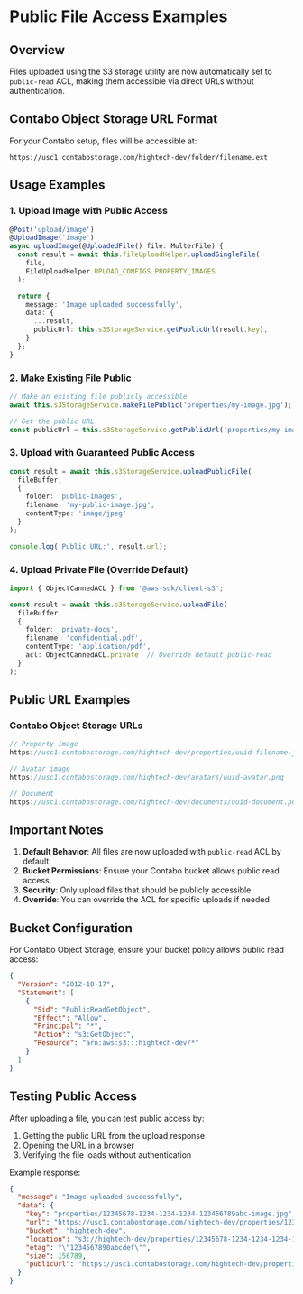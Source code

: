 # Public File Access Examples

## Overview
Files uploaded using the S3 storage utility are now automatically set to `public-read` ACL, making them accessible via direct URLs without authentication.

## Contabo Object Storage URL Format
For your Contabo setup, files will be accessible at:
```
https://usc1.contabostorage.com/hightech-dev/folder/filename.ext
```

## Usage Examples

### 1. Upload Image with Public Access
```typescript
@Post('upload/image')
@UploadImage('image')
async uploadImage(@UploadedFile() file: MulterFile) {
  const result = await this.fileUploadHelper.uploadSingleFile(
    file,
    FileUploadHelper.UPLOAD_CONFIGS.PROPERTY_IMAGES
  );

  return {
    message: 'Image uploaded successfully',
    data: {
      ...result,
      publicUrl: this.s3StorageService.getPublicUrl(result.key),
    }
  };
}
```

### 2. Make Existing File Public
```typescript
// Make an existing file publicly accessible
await this.s3StorageService.makeFilePublic('properties/my-image.jpg');

// Get the public URL
const publicUrl = this.s3StorageService.getPublicUrl('properties/my-image.jpg');
```

### 3. Upload with Guaranteed Public Access
```typescript
const result = await this.s3StorageService.uploadPublicFile(
  fileBuffer,
  {
    folder: 'public-images',
    filename: 'my-public-image.jpg',
    contentType: 'image/jpeg'
  }
);

console.log('Public URL:', result.url);
```

### 4. Upload Private File (Override Default)
```typescript
import { ObjectCannedACL } from '@aws-sdk/client-s3';

const result = await this.s3StorageService.uploadFile(
  fileBuffer,
  {
    folder: 'private-docs',
    filename: 'confidential.pdf',
    contentType: 'application/pdf',
    acl: ObjectCannedACL.private  // Override default public-read
  }
);
```

## Public URL Examples

### Contabo Object Storage URLs
```typescript
// Property image
https://usc1.contabostorage.com/hightech-dev/properties/uuid-filename.jpg

// Avatar image  
https://usc1.contabostorage.com/hightech-dev/avatars/uuid-avatar.png

// Document
https://usc1.contabostorage.com/hightech-dev/documents/uuid-document.pdf
```

## Important Notes

1. **Default Behavior**: All files are now uploaded with `public-read` ACL by default
2. **Bucket Permissions**: Ensure your Contabo bucket allows public read access
3. **Security**: Only upload files that should be publicly accessible
4. **Override**: You can override the ACL for specific uploads if needed

## Bucket Configuration

For Contabo Object Storage, ensure your bucket policy allows public read access:

```json
{
  "Version": "2012-10-17",
  "Statement": [
    {
      "Sid": "PublicReadGetObject",
      "Effect": "Allow",
      "Principal": "*",
      "Action": "s3:GetObject",
      "Resource": "arn:aws:s3:::hightech-dev/*"
    }
  ]
}
```

## Testing Public Access

After uploading a file, you can test public access by:

1. Getting the public URL from the upload response
2. Opening the URL in a browser
3. Verifying the file loads without authentication

Example response:
```json
{
  "message": "Image uploaded successfully",
  "data": {
    "key": "properties/12345678-1234-1234-1234-123456789abc-image.jpg",
    "url": "https://usc1.contabostorage.com/hightech-dev/properties/12345678-1234-1234-1234-123456789abc-image.jpg",
    "bucket": "hightech-dev",
    "location": "s3://hightech-dev/properties/12345678-1234-1234-1234-123456789abc-image.jpg",
    "etag": "\"1234567890abcdef\"",
    "size": 156789,
    "publicUrl": "https://usc1.contabostorage.com/hightech-dev/properties/12345678-1234-1234-1234-123456789abc-image.jpg"
  }
}
```
